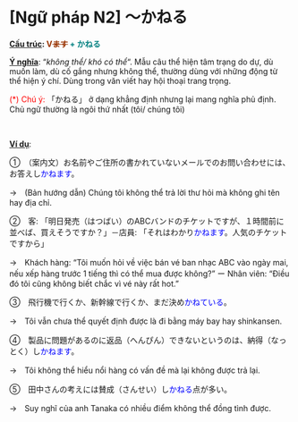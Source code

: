 # [Ngữ pháp N2] ～かねる
<div class="entry-content">
<p><strong><span style="text-decoration: underline;">Cấu trúc</span>: <span style="color: #008080;"><span style="color: #993300;">V<del>ます</del></span> + かねる</span></strong></p>
<p><span style="text-decoration: underline;"><strong>Ý nghĩa</strong></span>: “<em>không thể/ khó có thể</em>“. Mẫu câu thể hiện tâm trạng do dự, dù muốn làm, dù cố gắng nhưng không thể, thường dùng với những động từ thể hiện ý chí. Dùng trong văn viết hay hội thoại trang trọng.</p>
<p><span style="color: #ff0000;">(*) Chú ý:</span> 「かねる」 ở dạng khẳng định nhưng lại mang nghĩa phủ định. Chủ ngữ thường là ngôi thứ nhất (tôi/ chúng tôi)</p>
<p><!-- inside_article4_japanese_responsive --><br/>
<ins class="adsbygoogle adslot_1" data-ad-client="ca-pub-2233580070484357" data-ad-slot="4413057825" style="display: inline-block;"></ins><br/>
<script>// <![CDATA[
(adsbygoogle = window.adsbygoogle || []).push({});
// ]]&gt;</script></p>
<p><span style="text-decoration: underline;"><strong>Ví dụ</strong></span>:</p>
<p>①　（案内文）お名前やご住所の書かれていないメールでのお問い合わせには、お答えし<span style="color: #0000ff;">かねます</span>。</p>
<p>→　(Bản hướng dẫn) Chúng tôi không thể trả lời thư hỏi mà không ghi tên hay địa chỉ.</p>
<p>②　客: 「明日発売（はつばい）のABCバンドのチケットですが、１時間前に並べば、買えそうですか？」－店員: 「それはわかり<span style="color: #0000ff;">かねます</span>。人気のチケットですから」</p>
<p>→　Khách hàng: “Tôi muốn hỏi về việc bán vé ban nhạc ABC vào ngày mai, nếu xếp hàng trước 1 tiếng thì có thể mua được không?” ー Nhân viên: “Điều đó tôi cũng không biết chắc vì vé này rất hot.”</p>
<p>③　飛行機で行くか、新幹線で行くか、まだ決め<span style="color: #0000ff;">かねている</span>。</p>
<p>→　Tôi vẫn chưa thể quyết định được là đi bằng máy bay hay shinkansen.</p>
<p>④　製品に問題があるのに返品（へんぴん）できないというのは、納得（なっとく）し<span style="color: #0000ff;">かねます</span>。</p>
<p>→　Tôi không thể hiểu nổi hàng có vấn đề mà lại không được trả lại.</p>
<p>⑤　田中さんの考えには賛成（さんせい）し<span style="color: #0000ff;">かねる</span>点が多い。</p>
<p>→　Suy nghĩ của anh Tanaka có nhiều điểm không thể đồng tình được.</p>
<p> </p>

</div>